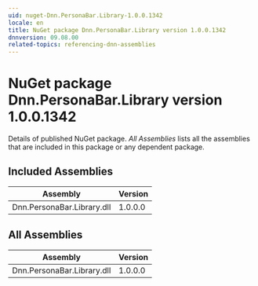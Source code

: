```yaml
---
uid: nuget-Dnn.PersonaBar.Library-1.0.0.1342
locale: en
title: NuGet package Dnn.PersonaBar.Library version 1.0.0.1342
dnnversion: 09.08.00
related-topics: referencing-dnn-assemblies
---
```


# NuGet package Dnn.PersonaBar.Library version 1.0.0.1342
Details of published NuGet package.
*All Assemblies* lists all the assemblies that are included in this package or any dependent package.

## Included Assemblies

|Assembly|Version|
|---|---|
|Dnn.PersonaBar.Library.dll|1.0.0.0|

## All Assemblies

|Assembly|Version|
|---|---|
|Dnn.PersonaBar.Library.dll|1.0.0.0|

